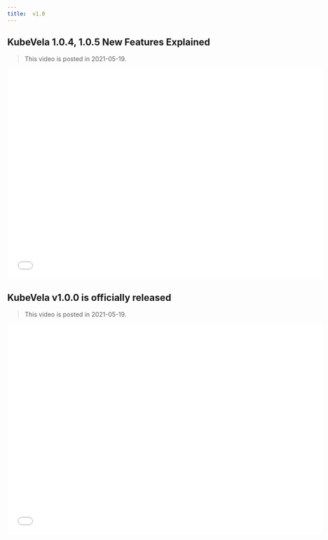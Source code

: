 ```yaml
---
title:  v1.0
---
```


## KubeVela 1.0.4, 1.0.5 New Features Explained

> This video is posted in 2021-05-19.

<iframe height="480" width="720" src="//player.bilibili.com/player.html?aid=630663538&bvid=BV1Zb4y1f7Ty&cid=340824541&page=1&high_quality=1" scrolling="no" border="0" frameborder="no" framespacing="0" allowfullscreen="true"> </iframe>

## KubeVela v1.0.0 is officially released

> This video is posted in 2021-05-19.

<iframe height="480" width="720" src="//player.bilibili.com/player.html?aid=844898621&bvid=BV1954y1t7tF&cid=318139933&page=1&high_quality=1" scrolling="no" border="0" frameborder="no" framespacing="0" allowfullscreen="true"> </iframe>
